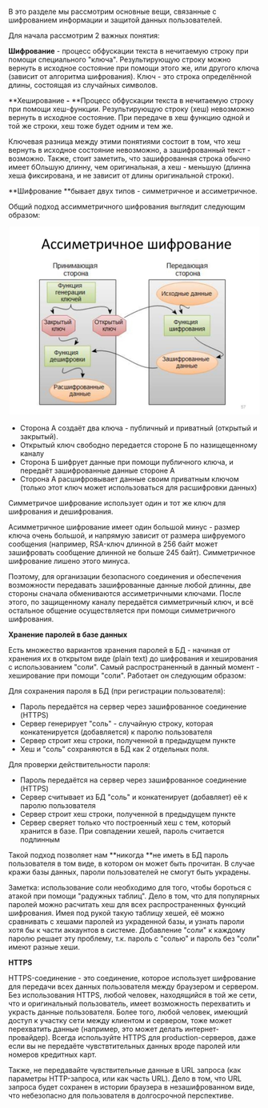 В это разделе мы рассмотрим основные вещи, связанные с шифрованием информации и защитой данных пользователей.

Для начала рассмотрим 2 важных понятия:

**Шифрование** - процесс обфускации текста в нечитаемую строку при помощи специального "ключа". Результирующую строку можно вернуть в исходное состояние при помощи этого же, или другого ключа \(зависит от алгоритма шифрования\). Ключ - это строка определённой длины, состоящая из случайных символов.

**Хеширование **-** **Процесс обфускации текста в нечитаемую строку при помощи хеш-функции. Результирующую строку \(хеш\) невозможно вернуть в исходное состояние. При передаче в хеш функцию одной и той же строки, хеш тоже будет одним и тем же.

Ключевая разница между этими понятиями состоит в том, что хеш вернуть в исходное состояние невозможно, а зашифрованный текст - возможно. Также, стоит заметить, что зашифрованная строка обычно имеет бОльшую длинну, чем оригинальная, а хеш - меньшую \(длинна хеша фиксирована, и не зависит от длины оригинальной строки\).

**Шифрование **бывает двух типов - симметричное и ассиметричное.

Общий подход ассимметричного шифрования выглядит следующим образом:

![](/assets/import.png)

* Сторона А создаёт два ключа - публичный и приватный \(открытый и закрытый\). 
* Открытый ключ свободно передается стороне Б по назищещенному каналу
* Сторона Б шифрует данные при помощи публичного ключа, и передаёт зашифрованные данные стороне А
* Сторона А расшифровывает данные своим приватным ключом \(только этот ключ может использоваться для расшифровки данных\)

Симметричое шифрование использует один и тот же ключ для шифрования и дешифрования.

Асимметричное шифрование имеет один большой минус - размер ключа очень большой, и напрямую зависит от размера шифруемого сообщения \(например, RSA-ключ длинной в 256 байт может зашифровать сообщение длинной не больше 245 байт\). Симметричное шифрование лишено этого минуса.

Поэтому, для организации безопасного соединения и обеспечения возможности передавать зашифрованные данные любой длинны, две стороны сначала обмениваются ассиметричными ключами. После этого, по защищенному каналу передаётся симметричный ключ, и всё остальное общение осуществляется при помощи симметричного шифрования.

**Хранение паролей в базе данных**

Есть множество вариантов хранения паролей в БД - начиная от хранения их в открытом виде \(plain text\) до шифрования и хеширования с использованием "соли". Самый распространенный в данный момент - хеширование при помощи "соли". Работает он следующим образом:

Для сохранения пароля в БД \(при регистрации пользователя\):

* Пароль передаётся на сервер через зашифрованное соединение \(HTTPS\)
* Сервер генерирует "соль" - случайную строку, которая конкатенируется \(добавляется\) к паролю пользователя
* Сервер строит хеш строки, полученной в предыдущем пункте
* Хеш и "соль" сохраняются в БД как 2 отдельных поля.

Для проверки действительности пароля:

* Пароль передаётся на сервер через зашифрованное соединение \(HTTPS\)
* Сервер считывает из БД "соль" и конкатенирует \(добавляет\) её к паролю пользователя
* Сервер строит хеш строки, полученной в предыдущем пункте
* Сервер сверяет только что построенный хеш с тем, который хранится в базе. При совпадении хешей, пароль считается подлинным

Такой подход позволяет нам **никогда **не иметь в БД пароль пользователя в том виде, в котором он может быть прочитан. В случае кражи базы данных, пароли пользователей не смогут быть украдены.

Заметка: использование соли необходимо для того, чтобы бороться с атакой при помощи "радужных таблиц". Дело в том, что для популярных паролей можно расчитать хеш для всех распространенных функций шифрования. Имея под рукой такую таблицу хешей, её можно сравнивать с хешами паролей из украденной базы, и узнать пароли хотя бы к части аккаунтов в системе. Добавление "соли" к каждому паролю решает эту проблему, т.к. пароль с "солью" и пароль без "соли" имеют разные хеши.

**HTTPS**

HTTPS-соединение - это соединение, которое использует шифрование для передачи всех данных пользователя между браузером и сервером. Без использования HTTPS, любой человек, находящийся в той же сети, что и оригинальный пользователь, имеет возможность перехватить и украсть данные пользователя. Более того, любой человек, имеющий доступ к участку сети между клиентом и сервером, тоже может перехватить данные \(например, это может делать интернет-провайдер\). Всегда используйте HTTPS для production-серверов, даже если вы не передаёте чувствтительных данных вроде паролей или номеров кредитных карт.

Также, не передавайте чувствительные данные в URL запроса \(как параметры HTTP-запроса, или как часть URL\). Дело в том, что URL запроса будет сохранен в истории браузера в незашифрованном виде, что небезопасно для пользователя в долгосрочной перспективе.

